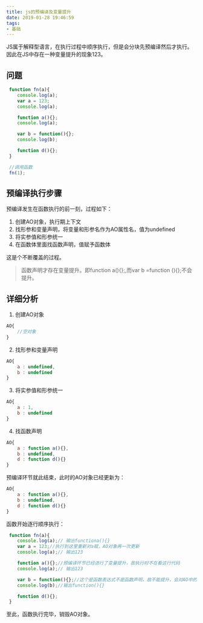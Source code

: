 ```yaml
---
title: js的预编译及变量提升
date: 2019-01-28 19:46:59
tags:
- 基础
---
```


JS属于解释型语言，在执行过程中顺序执行，但是会分块先预编译然后才执行。因此在JS中存在一种变量提升的现象123。
<!-- more -->

## 问题

``` javascript
 function fn(a){
    console.log(a);
    var a = 123;
    console.log(a);

    function a(){};
    console.log(a);

    var b = function(){};
    console.log(b);

    function d(){};
 }

 //调用函数
 fn(1);

```

## 预编译执行步骤

预编译发生在函数执行的前一刻，过程如下：
1. 创建AO对象，执行期上下文
2. 找形参和变量声明，将变量和形参名作为AO属性名，值为undefined
3. 将实参值和形参统一
4. 在函数体里面找函数声明，值赋予函数体

这是个不断覆盖的过程。

> 函数声明才存在变量提升。即function a(){};,而var b =function (){};不会提升。

## 详细分析

1. 创建AO对象
``` javascript
AO{
    //空对象
}
```

2. 找形参和变量声明
``` javascript
AO{
    a : undefined,
    b : undefined
}
```

3. 将实参值和形参统一
``` javascript
AO{
    a : 1,
    b : undefined
}
```

4. 找函数声明
``` javascript
AO{
    a : function a(){},
    b : undefined,
    d : function d(){}
}
```

预编译环节就此结束，此时的AO对象已经更新为：
``` javascript
AO{
    a : function a(){},
    b : undefined,
    d : function d(){}
}
```

函数开始逐行顺序执行：
``` javascript
 function fn(a){
    console.log(a);// 输出functiona(){}
    var a = 123;//执行到这里重新对a赋，AO对象再一次更新
    console.log(a);// 输出123

    function a(){};//预编译环节已经进行了变量提升，故执行时不在看这行代码
    console.log(a);// 输出123

    var b = function(){};//这个是函数表达式不是函数声明，故不能提升，会对AO中的b重新赋值
    console.log(b);//输出function(){}

    function d(){};
 }
```

至此，函数执行完毕，销毁AO对象。
